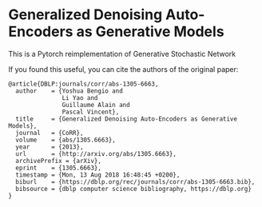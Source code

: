 # Generalized Denoising Auto-Encoders as Generative Models
This is a Pytorch reimplementation of Generative Stochastic Network

If you found this useful, you can cite the authors of the original paper:
```
@article{DBLP:journals/corr/abs-1305-6663,
  author    = {Yoshua Bengio and
               Li Yao and
               Guillaume Alain and
               Pascal Vincent},
  title     = {Generalized Denoising Auto-Encoders as Generative Models},
  journal   = {CoRR},
  volume    = {abs/1305.6663},
  year      = {2013},
  url       = {http://arxiv.org/abs/1305.6663},
  archivePrefix = {arXiv},
  eprint    = {1305.6663},
  timestamp = {Mon, 13 Aug 2018 16:48:45 +0200},
  biburl    = {https://dblp.org/rec/journals/corr/abs-1305-6663.bib},
  bibsource = {dblp computer science bibliography, https://dblp.org}
}
```
